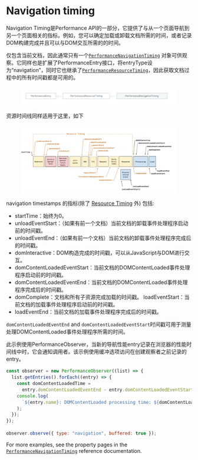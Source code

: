 # Navigation timing

Navigation Timing是Performance API的一部分，它提供了与从一个页面导航到另一个页面相关的指标。例如，您可以确定加载或卸载文档所需的时间，或者记录DOM构建完成并且可以与DOM交互所需的的时间。

&#x20;仅包含当前文档，因此通常只有一个[`PerformanceNavigationTiming`](https://developer.mozilla.org/en-US/docs/Web/API/PerformanceNavigationTiming) 对象可供观察。它同样也是扩展了PerformanceEntry接口，将entryType设为“navigation”，同时它也继承了[`PerformanceResourceTiming`](https://developer.mozilla.org/en-US/docs/Web/API/PerformanceResourceTiming)，因此获取文档过程中的所有时间戳都是可用的。

<figure><img src="../../../../.gitbook/assets/{34575B99-B176-4BB4-8D59-5FEAB347E552}.png" alt=""><figcaption></figcaption></figure>

资源时间线同样适用于这里，如下

<figure><img src="../../../../.gitbook/assets/{05D9B370-1EA0-44BC-8FC4-C6BE76E07963}.png" alt=""><figcaption></figcaption></figure>



&#x20;navigation timestamps 的指标(除了 [Resource Timing](https://developer.mozilla.org/en-US/docs/Web/API/Performance\_API/Resource\_timing) 外) 包括:

* startTime：始终为0。
* &#x20;unloadEventStart：（如果有前一个文档）当前文档的卸载事件处理程序启动前的时间戳。&#x20;
* unloadEventEnd：（如果有前一个文档）当前文档的卸载事件处理程序完成后的时间戳。&#x20;
* domInteractive：DOM构造完成的时间戳，可以从JavaScript与DOM进行交互。&#x20;
* domContentLoadedEventStart：当前文档的DOMContentLoaded事件处理程序启动前的时间戳。&#x20;
* domContentLoadedEventEnd：当前文档的DOMContentLoaded事件处理程序完成后的时间戳。&#x20;
* domComplete：文档和所有子资源完成加载的时间戳。 loadEventStart：当前文档的加载事件处理程序启动前的时间戳。&#x20;
* loadEventEnd：当前文档的加载事件处理程序完成后的时间戳。



&#x20;`domContentLoadedEventEnd` and `domContentLoadedEventStart`时间戳可用于测量处理DOMContentLoaded事件处理程序所需的时间。&#x20;

此示例使用PerformanceObserver，当新的导航性能entry记录在浏览器的性能时间线中时，它会通知调用者。该示例使用缓冲选项访问在创建观察者之前记录的entry。

```javascript
const observer = new PerformanceObserver((list) => {
  list.getEntries().forEach((entry) => {
    const domContentLoadedTime =
      entry.domContentLoadedEventEnd - entry.domContentLoadedEventStart;
    console.log(
      `${entry.name}: DOMContentLoaded processing time: ${domContentLoadedTime}ms`,
    );
  });
});

observer.observe({ type: "navigation", buffered: true });

```

For more examples, see the property pages in the [`PerformanceNavigationTiming`](https://developer.mozilla.org/en-US/docs/Web/API/PerformanceNavigationTiming) reference documentation.

